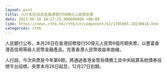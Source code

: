 ```yaml
---
layout: post
title: 人行本月26日在香港發行50億元人民幣央票
date: 2023-06-16 10:27:25.000000000 +08:00
link: https://news.rthk.hk/rthk/ch/component/k2/1705065-20230616.htm
categories: rthk
---
```


人民銀行公布，本月26日在香港招標發行50億元人民幣6個月期央票，以豐富香港高信用等級人民幣金融產品，完善香港人民幣收益率曲線。

人行說，今次央票是今年第6期，將通過香港金管局債務工具中央結算系統債券投標平台招標。央票本月28日起息，12月27日到期。
